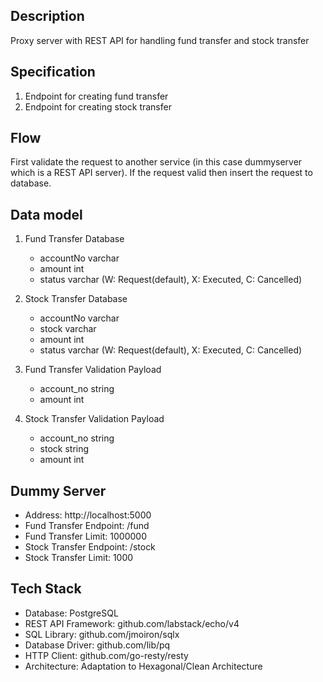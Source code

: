 ## Description
Proxy server with REST API for handling fund transfer and stock transfer

## Specification
1. Endpoint for creating fund transfer
2. Endpoint for creating stock transfer

## Flow
First validate the request to another service (in this case dummyserver which is a REST API server). If the request valid then insert the request to database.

## Data model
1. Fund Transfer Database
    - accountNo varchar
    - amount int
    - status varchar (W: Request(default), X: Executed, C: Cancelled)

2. Stock Transfer Database
    - accountNo varchar
    - stock varchar
    - amount int
    - status varchar (W: Request(default), X: Executed, C: Cancelled)

3. Fund Transfer Validation Payload
    - account_no string
    - amount int

4. Stock Transfer Validation Payload
    - account_no string
    - stock string
    - amount int

## Dummy Server
- Address: http://localhost:5000
- Fund Transfer Endpoint: /fund
- Fund Transfer Limit: 1000000
- Stock Transfer Endpoint: /stock
- Stock Transfer Limit: 1000

## Tech Stack
- Database: PostgreSQL
- REST API Framework: github.com/labstack/echo/v4
- SQL Library: github.com/jmoiron/sqlx
- Database Driver: github.com/lib/pq
- HTTP Client: github.com/go-resty/resty
- Architecture: Adaptation to Hexagonal/Clean Architecture
